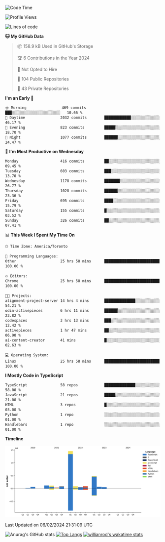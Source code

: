 <!--START_SECTION:waka-->
![Code Time](http://img.shields.io/badge/Code%20Time-1%2C154%20hrs%2017%20mins-blue)

![Profile Views](http://img.shields.io/badge/Profile%20Views-7-blue)

![Lines of code](https://img.shields.io/badge/From%20Hello%20World%20I%27ve%20Written-2.6%20million%20lines%20of%20code-blue)

**🐱 My GitHub Data** 

> 📦 158.9 kB Used in GitHub's Storage 
 > 
> 🏆 6 Contributions in the Year 2024
 > 
> 🚫 Not Opted to Hire
 > 
> 📜 104 Public Repositories 
 > 
> 🔑 43 Private Repositories 
 > 
**I'm an Early 🐤** 

```text
🌞 Morning                469 commits         ███░░░░░░░░░░░░░░░░░░░░░░   10.66 % 
🌆 Daytime                2032 commits        ████████████░░░░░░░░░░░░░   46.17 % 
🌃 Evening                823 commits         █████░░░░░░░░░░░░░░░░░░░░   18.70 % 
🌙 Night                  1077 commits        ██████░░░░░░░░░░░░░░░░░░░   24.47 % 
```
📅 **I'm Most Productive on Wednesday** 

```text
Monday                   416 commits         ██░░░░░░░░░░░░░░░░░░░░░░░   09.45 % 
Tuesday                  603 commits         ███░░░░░░░░░░░░░░░░░░░░░░   13.70 % 
Wednesday                1178 commits        ███████░░░░░░░░░░░░░░░░░░   26.77 % 
Thursday                 1028 commits        ██████░░░░░░░░░░░░░░░░░░░   23.36 % 
Friday                   695 commits         ████░░░░░░░░░░░░░░░░░░░░░   15.79 % 
Saturday                 155 commits         █░░░░░░░░░░░░░░░░░░░░░░░░   03.52 % 
Sunday                   326 commits         ██░░░░░░░░░░░░░░░░░░░░░░░   07.41 % 
```


📊 **This Week I Spent My Time On** 

```text
🕑︎ Time Zone: America/Toronto

💬 Programming Languages: 
Other                    25 hrs 58 mins      █████████████████████████   100.00 % 

🔥 Editors: 
Chrome                   25 hrs 58 mins      █████████████████████████   100.00 % 

🐱‍💻 Projects: 
alignment-project-server 14 hrs 4 mins       ██████████████░░░░░░░░░░░   54.21 % 
odin-activepieces        6 hrs 11 mins       ██████░░░░░░░░░░░░░░░░░░░   23.82 % 
codespaces               3 hrs 13 mins       ███░░░░░░░░░░░░░░░░░░░░░░   12.42 % 
activepieces             1 hr 47 mins        ██░░░░░░░░░░░░░░░░░░░░░░░   06.90 % 
ai-content-creator       41 mins             █░░░░░░░░░░░░░░░░░░░░░░░░   02.63 % 

💻 Operating System: 
Linux                    25 hrs 58 mins      █████████████████████████   100.00 % 
```

**I Mostly Code in TypeScript** 

```text
TypeScript               58 repos            ██████████████░░░░░░░░░░░   58.00 % 
JavaScript               21 repos            █████░░░░░░░░░░░░░░░░░░░░   21.00 % 
HTML                     3 repos             █░░░░░░░░░░░░░░░░░░░░░░░░   03.00 % 
Python                   1 repo              ░░░░░░░░░░░░░░░░░░░░░░░░░   01.00 % 
Handlebars               1 repo              ░░░░░░░░░░░░░░░░░░░░░░░░░   01.00 % 
```



**Timeline**

![Lines of Code chart](https://raw.githubusercontent.com/wise-introvert/wise-introvert/master/assets/bar_graph.png)


 Last Updated on 06/02/2024 21:31:09 UTC
<!--END_SECTION:waka-->

![Anurag's GitHub stats](https://github-readme-stats.vercel.app/api?username=wise-introvert&count_private=true&show_icons=true)
[![Top Langs](https://github-readme-stats.vercel.app/api/top-langs/?username=wise-introvert&langs_count=10)](https://github.com/anuraghazra/github-readme-stats)
[![willianrod's wakatime stats](https://github-readme-stats.vercel.app/api/wakatime?username=wiseintrovert)](https://github.com/anuraghazra/github-readme-stats)
